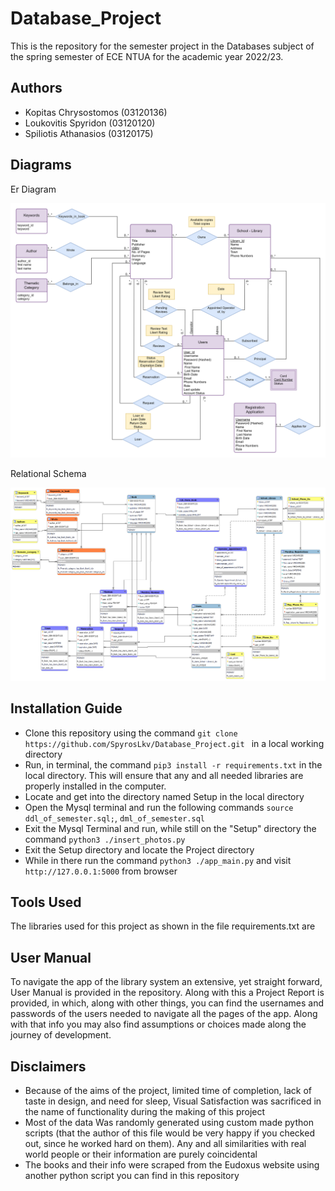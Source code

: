 # Database_Project
This is the repository for the semester project in the Databases subject of the spring semester of ECE NTUA for the academic year 2022/23.

## Authors
- Kopitas Chrysostomos    (03120136)
- Loukovitis Spyridon     (03120120)
- Spiliotis Athanasios    (03120175)

## Diagrams


Er Diagram

![ER Diagram](https://github.com/SpyrosLkv/Database_Project/blob/main/Diagrams/ER_diagram.png)

Relational Schema

![Relational Schema](https://github.com/SpyrosLkv/Database_Project/blob/main/Diagrams/Relational_Schema.png)

## Installation Guide
- Clone this repository using the command `git clone https://github.com/SpyrosLkv/Database_Project.git ` in a local working directory
- Run, in terminal, the command  `pip3 install -r requirements.txt` in the local directory. This will ensure that any and all needed libraries are properly installed in the computer.
- Locate and get into the directory named Setup in the local directory
- Open the Mysql terminal and run the following commands `source ddl_of_semester.sql;`,  `dml_of_semester.sql`
- Exit the Mysql Terminal and run, while still on the "Setup" directory the command `python3 ./insert_photos.py`
- Exit the Setup directory and locate the Project directory
- While in there run the command `python3 ./app_main.py` and visit `http://127.0.0.1:5000` from browser

## Tools Used

The libraries used for this project as shown in the file requirements.txt are


## User Manual

To navigate the app of the library system an extensive, yet straight forward, User Manual is provided in the repository. Along with this a Project Report is provided, in which, along with other things, you can find the usernames and passwords of the users needed to navigate all the pages of the app. Along with that info you may also find assumptions or choices made along the journey of development.


## Disclaimers

- Because of the aims of the project, limited time of completion, lack of taste in design, and need for sleep, Visual Satisfaction was sacrificed in the name of functionality during the making of this project
- Most of the data Was randomly generated using custom made python scripts (that the author of this file would be very happy if you checked out, since he worked hard on them). Any and all similarities with real world people or their information are purely coincidental
- The books and their info were scraped from the Eudoxus website using another python script you can find in this repository

